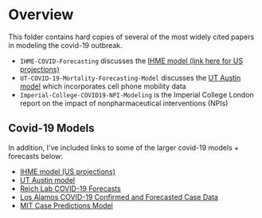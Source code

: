 # Overview 

This folder contains hard copies of several of the most widely cited papers in modeling the covid-19 outbreak. 
 * `IHME-COVID-Forecasting` discusses the [IHME model (link here for US projections)](https://covid19.healthdata.org/united-states-of-america)
 * `UT-COVID-19-Mortality-Forecasting-Model` discusses the [UT Austin model](https://covid-19.tacc.utexas.edu/projections/) which incorporates cell phone mobility data
 * `Imperial-College-COVID19-NPI-Modeling` is the Imperial College London report on the impact of nonpharmaceutical interventions (NPIs)
 
 ## Covid-19 Models
 
 In addition, I've included links to some of the larger covid-19 models + forecasts below: 
  * [IHME model (US projections)](https://covid19.healthdata.org/united-states-of-america)
  * [UT Austin model](https://covid-19.tacc.utexas.edu/projections/)
  * [Reich Lab COVID-19 Forecasts](https://reichlab.io/covid19-forecast-hub/)
  * [Los Alamos COVID-19 Confirmed and Forecasted Case Data](https://covid-19.bsvgateway.org/#link%20to%20forecasting%20site)
  * [MIT Case Predictions Model](https://www.covidanalytics.io/)
